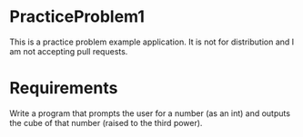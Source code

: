# PracticeProblem1

This is a practice problem example application. It is not for distribution and I am not accepting pull requests. 

# Requirements
Write a program that prompts the user for a number (as an int) and outputs the cube of that number (raised to the third power).
